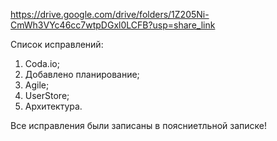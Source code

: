 https://drive.google.com/drive/folders/1Z205Ni-CmWh3VYc46cc7wtpDGxl0LCFB?usp=share_link

Список исправлений:

1) Coda.io;
2) Добавлено планирование;
3) Agile;
4) UserStore;
5) Архитектура. 

Все исправления были записаны в поясниетльной записке!

